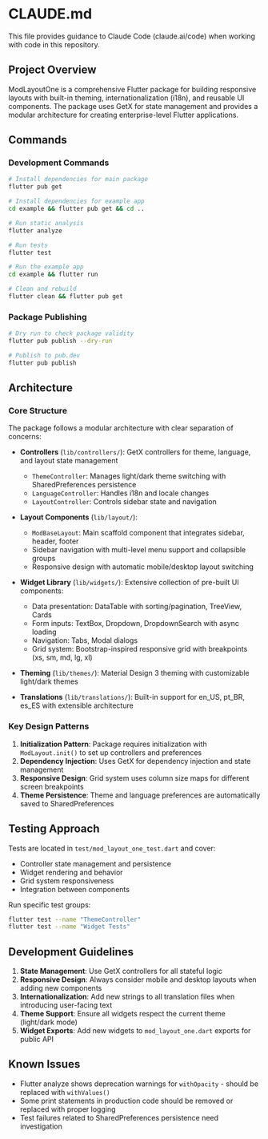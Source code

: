 # CLAUDE.md

This file provides guidance to Claude Code (claude.ai/code) when working with code in this repository.

## Project Overview

ModLayoutOne is a comprehensive Flutter package for building responsive layouts with built-in theming, internationalization (i18n), and reusable UI components. The package uses GetX for state management and provides a modular architecture for creating enterprise-level Flutter applications.

## Commands

### Development Commands

```bash
# Install dependencies for main package
flutter pub get

# Install dependencies for example app
cd example && flutter pub get && cd ..

# Run static analysis
flutter analyze

# Run tests
flutter test

# Run the example app
cd example && flutter run

# Clean and rebuild
flutter clean && flutter pub get
```

### Package Publishing

```bash
# Dry run to check package validity
flutter pub publish --dry-run

# Publish to pub.dev
flutter pub publish
```

## Architecture

### Core Structure

The package follows a modular architecture with clear separation of concerns:

- **Controllers** (`lib/controllers/`): GetX controllers for theme, language, and layout state management
  - `ThemeController`: Manages light/dark theme switching with SharedPreferences persistence
  - `LanguageController`: Handles i18n and locale changes
  - `LayoutController`: Controls sidebar state and navigation

- **Layout Components** (`lib/layout/`):
  - `ModBaseLayout`: Main scaffold component that integrates sidebar, header, footer
  - Sidebar navigation with multi-level menu support and collapsible groups
  - Responsive design with automatic mobile/desktop layout switching

- **Widget Library** (`lib/widgets/`): Extensive collection of pre-built UI components:
  - Data presentation: DataTable with sorting/pagination, TreeView, Cards
  - Form inputs: TextBox, Dropdown, DropdownSearch with async loading
  - Navigation: Tabs, Modal dialogs
  - Grid system: Bootstrap-inspired responsive grid with breakpoints (xs, sm, md, lg, xl)

- **Theming** (`lib/themes/`): Material Design 3 theming with customizable light/dark themes

- **Translations** (`lib/translations/`): Built-in support for en_US, pt_BR, es_ES with extensible architecture

### Key Design Patterns

1. **Initialization Pattern**: Package requires initialization with `ModLayout.init()` to set up controllers and preferences
2. **Dependency Injection**: Uses GetX for dependency injection and state management
3. **Responsive Design**: Grid system uses column size maps for different screen breakpoints
4. **Theme Persistence**: Theme and language preferences are automatically saved to SharedPreferences

## Testing Approach

Tests are located in `test/mod_layout_one_test.dart` and cover:
- Controller state management and persistence
- Widget rendering and behavior
- Grid system responsiveness
- Integration between components

Run specific test groups:
```bash
flutter test --name "ThemeController"
flutter test --name "Widget Tests"
```

## Development Guidelines

1. **State Management**: Use GetX controllers for all stateful logic
2. **Responsive Design**: Always consider mobile and desktop layouts when adding new components
3. **Internationalization**: Add new strings to all translation files when introducing user-facing text
4. **Theme Support**: Ensure all widgets respect the current theme (light/dark mode)
5. **Widget Exports**: Add new widgets to `mod_layout_one.dart` exports for public API

## Known Issues

- Flutter analyze shows deprecation warnings for `withOpacity` - should be replaced with `withValues()`
- Some print statements in production code should be removed or replaced with proper logging
- Test failures related to SharedPreferences persistence need investigation